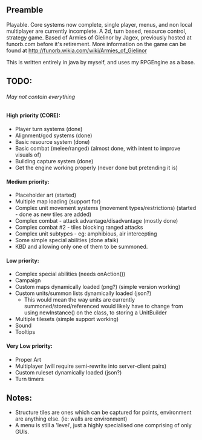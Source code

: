 ## Preamble
Playable. Core systems now complete, single player, menus, and non local multiplayer are currently incomplete.
A 2d, turn based, resource control, strategy game. Based of Armies of Gielinor by Jagex, previously hosted at funorb.com before it's retirement. More information on the game can be found at http://funorb.wikia.com/wiki/Armies_of_Gielinor

This is written entirely in java by myself, and uses my RPGEngine as a base.

## TODO:
###### May not contain everything
#### High priority (CORE):
- Player turn systems				(done)
- Alignment/god systems     		(done)
- Basic resource system				(done)
- Basic combat (melee/ranged)		(almost done, with intent to improve visuals of)
- Building capture system			(done)
- Get the engine working properly	(never done but pretending it is)

#### Medium priority:
- Placeholder art												(started)
- Multiple map loading											(support for)
- Complex unit movement systems (movement types/restrictions)	(started - done as new tiles are added)
- Complex combat - attack advantage/disadvantage				(mostly done)
- Complex combat #2 - tiles blocking ranged attacks
- Complex unit subtypes - eg: amphibious, air intercepting
- Some simple special abilities									(done afaik)
- KBD and allowing only one of them to be summoned.

#### Low priority:
- Complex special abilities										(needs onAction())
- Campaign
- Custom maps dynamically loaded (png?)							(simple version working)
- Custom units/summon lists dynamically loaded (json?)
	- This would mean the way units are currently summoned/stored/referenced would likely have to change from using newInstance() on the class, to storing a UnitBuilder
- Multiple tilesets												(simple support working)
- Sound
- Tooltips

#### Very Low priority:
- Proper Art
- Multiplayer (will require semi-rewrite into server-client pairs)
- Custom ruleset dynamically loaded (json?)
- Turn timers


## Notes:
- Structure tiles are ones which can be captured for points, environment are anything else. (ie: walls are environment)
- A menu is still a 'level', just a highly specialised one comprising of only GUIs.